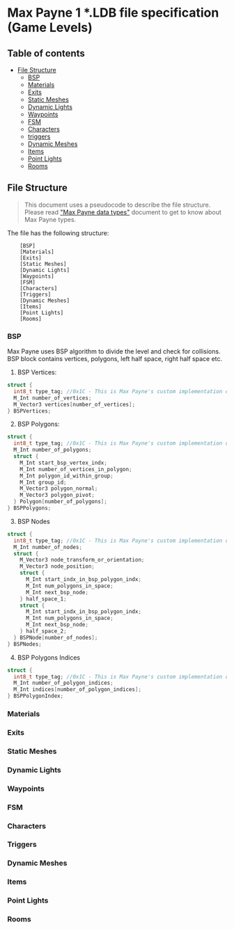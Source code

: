 # Max Payne 1 *.LDB file specification (Game Levels)

## Table of contents

* [File Structure](#file-structure)
  * [BSP](#bsp)
  * [Materials](#materials)
  * [Exits](#exits)
  * [Static Meshes](#static-meshes)
  * [Dynamic Lights](#dynamic-lights)
  * [Waypoints](#waypoints)
  * [FSM](#fsm)
  * [Characters](#characters)
  * [triggers](#triggers)
  * [Dynamic Meshes](#dynamic-meshes)
  * [Items](#items)
  * [Point Lights](#point-lights)
  * [Rooms](#rooms)
  
## File Structure

> This document uses a pseudocode to describe the file structure.  
> Please read ["Max Payne data types"](./DATA_TYPES.MD) document to get to know about Max Payne types.

The file has the following structure:

```
    [BSP]
    [Materials]
    [Exits]
    [Static Meshes]
    [Dynamic Lights]
    [Waypoints]
    [FSM]
    [Characters]
    [Triggers]
    [Dynamic Meshes]
    [Items]
    [Point Lights]
    [Rooms]
```

### BSP

Max Payne uses BSP algorithm to divide the level and check for collisions. 
BSP block contains vertices, polygons, left half space, right half space etc.

1. BSP Vertices:

```c
struct {
  int8_t type_tag; //0x1C - This is Max Payne's custom implementation of the std::vector container 
  M_Int number_of_vertices;
  M_Vector3 vertices[number_of_vertices];
} BSPVertices;
```

2. BSP Polygons:

```c
struct {
  int8_t type_tag; //0x1C - This is Max Payne's custom implementation of the std::vector container 
  M_Int number_of_polygons;
  struct {
    M_Int start_bsp_vertex_indx;
    M_Int number_of_vertices_in_polygon;
    M_Int polygon_id_within_group;
    M_Int group_id;
    M_Vector3 polygon_normal;
    M_Vector3 polygon_pivot;
  } Polygon[number_of_polygons];
} BSPPolygons;
```
3. BSP Nodes

```c
struct {
  int8_t type_tag; //0x1C - This is Max Payne's custom implementation of the std::vector container 
  M_Int number_of_nodes;
  struct {
    M_Vector3 node_transform_or_orientation;
    M_Vector3 node_position;
    struct {
      M_Int start_indx_in_bsp_polygon_indx;
      M_Int num_polygons_in_space;
      M_Int next_bsp_node;
    } half_space_1;
    struct {
      M_Int start_indx_in_bsp_polygon_indx;
      M_Int num_polygons_in_space;
      M_Int next_bsp_node;
    } half_space_2;
  } BSPNode[number_of_nodes];
} BSPNodes;
```

4. BSP Polygons Indices

```c
struct {
  int8_t type_tag; //0x1C - This is Max Payne's custom implementation of the std::vector container 
  M_Int number_of_polygon_indices;
  M_Int indices[number_of_polygon_indices];
} BSPPolygonIndex;
```

### Materials
### Exits
### Static Meshes
### Dynamic Lights
### Waypoints
### FSM
### Characters
### Triggers
### Dynamic Meshes
### Items
### Point Lights
### Rooms